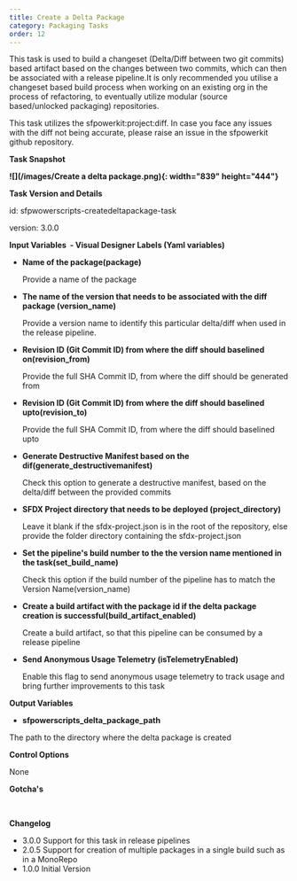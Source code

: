 ```yaml
---
title: Create a Delta Package 
category: Packaging Tasks
order: 12
---
```


This task is used to build a changeset (Delta/Diff between two git commits) based artifact based on the changes between two commits, which can then be associated with a release pipeline.It is only recommended you utilise a changeset based build process when working on an existing org in the process of refactoring, to eventually utilize modular (source based/unlocked packaging) repositories.

This task utilizes the sfpowerkit:project:diff. In case you face any issues with the  diff not being accurate, please raise an issue in the sfpowerkit github repository.

**Task Snapshot**

**![](/images/Create a delta package.png){: width="839" height="444"}**

**Task Version and Details**

id: sfpwowerscripts-createdeltapackage-task


version: 3.0.0


**Input Variables&nbsp; - Visual Designer Labels (Yaml variables)**

* **Name of the package(package)**

  Provide a name of the package

* **The name of the version that needs to be associated with the diff package (version\_name)**

  Provide a version name to identify this particular delta/diff when used in the release pipeline.

* **Revision ID (Git Commit ID) from where the diff should baselined on(revision_from)**

  Provide the full SHA Commit ID, from where the diff should be generated from

* **Revision ID (Git Commit ID) from where the diff should baselined upto(revision_to)**

  Provide the full SHA Commit ID, from where the diff should baselined upto

* **Generate Destructive Manifest based on the dif(generate_destructivemanifest)**

   Check this option to generate a destructive manifest, based on the delta/diff between the provided commits

* **SFDX Project directory that needs to be deployed (project\_directory)**

  Leave it blank if the sfdx-project.json is in the root of the repository, else provide the folder directory containing the sfdx-project.json

* **Set the pipeline's build number to the the version name mentioned in the task(set_build_name)**
   
   Check this option if the build number of the pipeline has to match the Version Name(version_name) 

* **Create a build artifact with the package id  if the delta package creation is successful(build_artifact_enabled)**
  
   Create a build artifact, so that this pipeline can be consumed by a release pipeline


  
* **Send Anonymous Usage Telemetry (isTelemetryEnabled)**

   Enable this flag to send anonymous usage telemetry to track usage and bring further improvements to this task

**Output Variables**


*  **sfpowerscripts_delta_package_path**

The path to the directory where the delta package is created

**Control Options**

None

**Gotcha's**

&nbsp;

**Changelog**


* 3.0.0 Support for this task in release pipelines
* 2.0.5 Support for creation of multiple packages in a single build such as in a MonoRepo
* 1.0.0 Initial Version